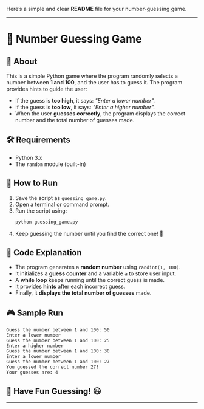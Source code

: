 Here’s a simple and clear **README** file for your number-guessing game.  

---

# 🎯 Number Guessing Game  

## 📌 About  
This is a simple Python game where the program randomly selects a number between **1 and 100**, and the user has to guess it. The program provides hints to guide the user:  
- If the guess is **too high**, it says: _"Enter a lower number"._  
- If the guess is **too low**, it says: _"Enter a higher number"._  
- When the user **guesses correctly**, the program displays the correct number and the total number of guesses made.  

## 🛠 Requirements  
- Python 3.x  
- The `random` module (built-in)  

## 🚀 How to Run  
1. Save the script as `guessing_game.py`.  
2. Open a terminal or command prompt.  
3. Run the script using:  
   ```bash
   python guessing_game.py
   ```
4. Keep guessing the number until you find the correct one! 🎉  

## 📜 Code Explanation  
- The program generates a **random number** using `randint(1, 100)`.  
- It initializes a **guess counter** and a variable `a` to store user input.  
- A **while loop** keeps running until the correct guess is made.  
- It provides **hints** after each incorrect guess.  
- Finally, it **displays the total number of guesses** made.  

## 🎮 Sample Run  
```
Guess the number between 1 and 100: 50  
Enter a lower number  
Guess the number between 1 and 100: 25  
Enter a higher number  
Guess the number between 1 and 100: 30  
Enter a lower number  
Guess the number between 1 and 100: 27  
You guessed the correct number 27!  
Your guesses are: 4  
```

## 🎯 Have Fun Guessing! 😃  

---

